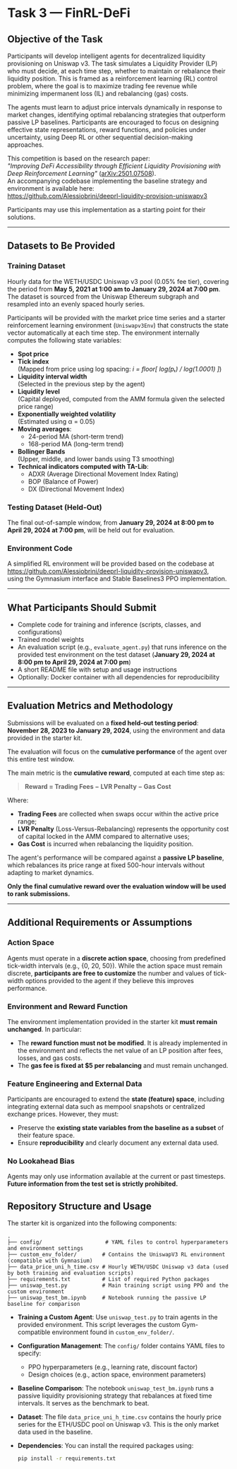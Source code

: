# Task 3 — FinRL-DeFi

## Objective of the Task

Participants will develop intelligent agents for decentralized liquidity provisioning on Uniswap v3. The task simulates a Liquidity Provider (LP) who must decide, at each time step, whether to maintain or rebalance their liquidity position. This is framed as a reinforcement learning (RL) control problem, where the goal is to maximize trading fee revenue while minimizing impermanent loss (IL) and rebalancing (gas) costs.

The agents must learn to adjust price intervals dynamically in response to market changes, identifying optimal rebalancing strategies that outperform passive LP baselines. Participants are encouraged to focus on designing effective state representations, reward functions, and policies under uncertainty, using Deep RL or other sequential decision-making approaches.

This competition is based on the research paper:  
*"Improving DeFi Accessibility through Efficient Liquidity Provisioning with Deep Reinforcement Learning"* ([arXiv:2501.07508](https://arxiv.org/abs/2501.07508)).  
An accompanying codebase implementing the baseline strategy and environment is available here:  
https://github.com/Alessiobrini/deeprl-liquidity-provision-uniswapv3

Participants may use this implementation as a starting point for their solutions.

---

## Datasets to Be Provided

### Training Dataset

Hourly data for the WETH/USDC Uniswap v3 pool (0.05% fee tier), covering the period from **May 5, 2021 at 1:00 am to January 29, 2024 at 7:00 pm**. The dataset is sourced from the Uniswap Ethereum subgraph and resampled into an evenly spaced hourly series.

Participants will be provided with the market price time series and a starter reinforcement learning environment (`Uniswapv3Env`) that constructs the state vector automatically at each time step. The environment internally computes the following state variables:

- **Spot price**
- **Tick index**  
  (Mapped from price using log spacing: *i = floor[ log(pₜ) / log(1.0001) ]*)
- **Liquidity interval width**  
  (Selected in the previous step by the agent)
- **Liquidity level**  
  (Capital deployed, computed from the AMM formula given the selected price range)
- **Exponentially weighted volatility**  
  (Estimated using α = 0.05)
- **Moving averages**:
  - 24-period MA (short-term trend)
  - 168-period MA (long-term trend)
- **Bollinger Bands**  
  (Upper, middle, and lower bands using T3 smoothing)
- **Technical indicators computed with TA-Lib**:
  - ADXR (Average Directional Movement Index Rating)
  - BOP (Balance of Power)
  - DX (Directional Movement Index)

### Testing Dataset (Held-Out)

The final out-of-sample window, from **January 29, 2024 at 8:00 pm to April 29, 2024 at 7:00 pm**, will be held out for evaluation.

### Environment Code

A simplified RL environment will be provided based on the codebase at  
https://github.com/Alessiobrini/deeprl-liquidity-provision-uniswapv3,  
using the Gymnasium interface and Stable Baselines3 PPO implementation.

---

## What Participants Should Submit

- Complete code for training and inference (scripts, classes, and configurations)
- Trained model weights
- An evaluation script (e.g., `evaluate_agent.py`) that runs inference on the provided test environment on the test dataset (**January 29, 2024 at 8:00 pm to April 29, 2024 at 7:00 pm**)
- A short README file with setup and usage instructions
- Optionally: Docker container with all dependencies for reproducibility

---

## Evaluation Metrics and Methodology

Submissions will be evaluated on a **fixed held-out testing period**:  
**November 28, 2023 to January 29, 2024**, using the environment and data provided in the starter kit.

The evaluation will focus on the **cumulative performance** of the agent over this entire test window.

The main metric is the **cumulative reward**, computed at each time step as:

> **Reward = Trading Fees − LVR Penalty − Gas Cost**

Where:
- **Trading Fees** are collected when swaps occur within the active price range;
- **LVR Penalty** (Loss-Versus-Rebalancing) represents the opportunity cost of capital locked in the AMM compared to alternative uses;
- **Gas Cost** is incurred when rebalancing the liquidity position.

The agent's performance will be compared against a **passive LP baseline**, which rebalances its price range at fixed 500-hour intervals without adapting to market dynamics.

**Only the final cumulative reward over the evaluation window will be used to rank submissions.**

---

## Additional Requirements or Assumptions

### Action Space

Agents must operate in a **discrete action space**, choosing from predefined tick-width intervals (e.g., {0, 20, 50}). While the action space must remain discrete, **participants are free to customize** the number and values of tick-width options provided to the agent if they believe this improves performance.

### Environment and Reward Function

The environment implementation provided in the starter kit **must remain unchanged**. In particular:

- The **reward function must not be modified**. It is already implemented in the environment and reflects the net value of an LP position after fees, losses, and gas costs.
- The **gas fee is fixed at $5 per rebalancing** and must remain unchanged.

### Feature Engineering and External Data

Participants are encouraged to extend the **state (feature) space**, including integrating external data such as mempool snapshots or centralized exchange prices. However, they must:

- Preserve the **existing state variables from the baseline as a subset** of their feature space.
- Ensure **reproducibility** and clearly document any external data used.

### No Lookahead Bias

Agents may only use information available at the current or past timesteps.  
**Future information from the test set is strictly prohibited.**


## Repository Structure and Usage

The starter kit is organized into the following components:

```
.
├── config/                    # YAML files to control hyperparameters and environment settings
├── custom_env_folder/        # Contains the UniswapV3 RL environment (compatible with Gymnasium)
├── data_price_uni_h_time.csv # Hourly WETH/USDC Uniswap v3 data (used by both training and evaluation scripts)
├── requirements.txt          # List of required Python packages
├── uniswap_test.py           # Main training script using PPO and the custom environment
├── uniswap_test_bm.ipynb     # Notebook running the passive LP baseline for comparison
```

- **Training a Custom Agent**: Use `uniswap_test.py` to train agents in the provided environment. This script leverages the custom Gym-compatible environment found in `custom_env_folder/`.

- **Configuration Management**: The `config/` folder contains YAML files to specify:
  - PPO hyperparameters (e.g., learning rate, discount factor)
  - Design choices (e.g., action space, environment parameters)

- **Baseline Comparison**: The notebook `uniswap_test_bm.ipynb` runs a passive liquidity provisioning strategy that rebalances at fixed time intervals. It serves as the benchmark to beat.

- **Dataset**: The file `data_price_uni_h_time.csv` contains the hourly price series for the ETH/USDC pool on Uniswap v3. This is the only market data used in the baseline.

- **Dependencies**: You can install the required packages using:
  ```bash
  pip install -r requirements.txt
  ```

